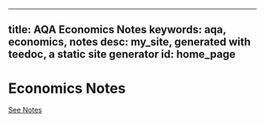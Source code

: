 
---
title: AQA Economics Notes
keywords: aqa, economics, notes
desc: my_site, generated with teedoc, a static site generator
id: home_page
---




<div>
    <h1><span>Economics Notes</span></h1>
</div>
<div id="big_btn_wrapper">
    <a class="btn" href="economics-notes/notes/">See Notes</a>
</div>
